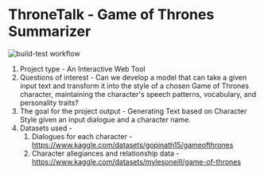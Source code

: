 # ThroneTalk - Game of Thrones Summarizer
![build-test workflow](https://github.com/DSProjects2024/thronetalk-game-of-thrones-summarizer/actions/workflows/build-test/badge.svg)

1. Project type - An Interactive Web Tool
2. Questions of interest - Can we develop a model that can take a given input text and transform it into the style of a chosen Game of Thrones character, maintaining the character's speech patterns, vocabulary, and personality traits?
3. The goal for the project output - 
    Generating Text based on Character Style given an input dialogue and a character name.
4. Datasets used - 
    1. Dialogues for each character - https://www.kaggle.com/datasets/gopinath15/gameofthrones
    2. Character allegiances and relationship data -https://www.kaggle.com/datasets/mylesoneill/game-of-thrones

